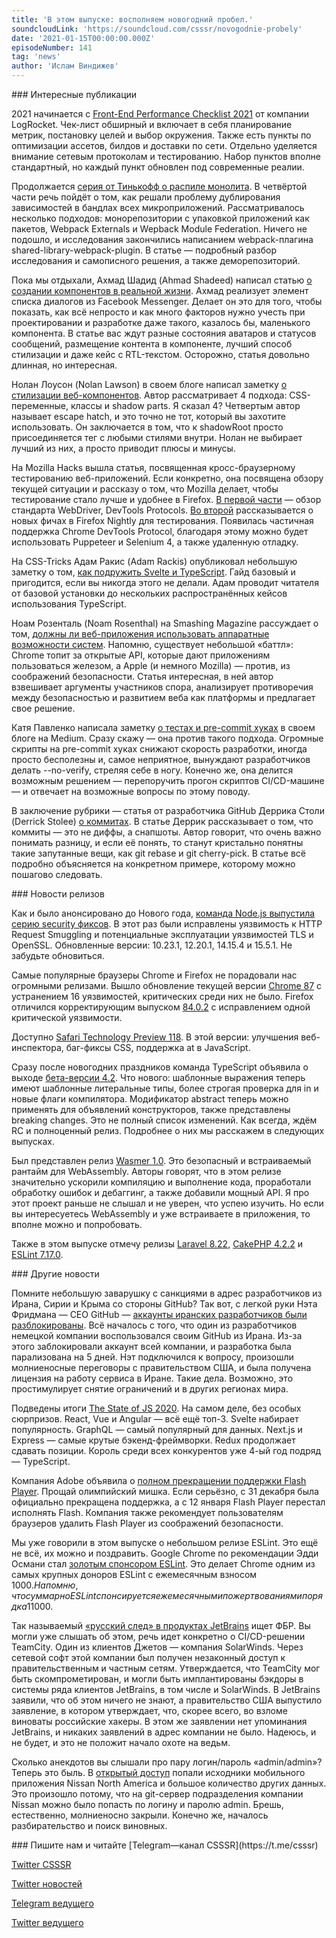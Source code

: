 ```yaml
---
title: 'В этом выпуске: восполняем новогодний пробел.'
soundcloudLink: 'https://soundcloud.com/csssr/novogodnie-probely'
date: '2021-01-15T00:00:00.000Z'
episodeNumber: 141
tag: 'news'
author: 'Ислам Виндижев'
---
```


<ParagraphWithImage imageName="manWithLaptop" imageSide="right">
  ### Интересные публикации

2021 начинается с [Front-End Performance Checklist 2021](https://www.smashingmagazine.com/2021/01/front-end-performance-2021-free-pdf-checklist/) от компании LogRocket. Чек-лист обширный и включает в себя планирование метрик, постановку целей и выбор окружения. Также есть пункты по оптимизации ассетов, билдов и доставки по сети. Отдельно уделяется внимание сетевым протоколам и тестированию. Набор пунктов вполне стандартный, но каждый пункт обновлен под современные реалии.
</ParagraphWithImage>

Продолжается [серия от Тинькофф о распиле монолита](https://habr.com/ru/company/tinkoff/blog/534522/). В четвёртой части речь пойдёт о том, как решали проблему дублирования зависимостей в бандлах всех микроприложений. Рассматривалось несколько подходов: монорепозитории с упаковкой приложений как пакетов, Webpack Externals и Wepback Module Federation. Ничего не подошло, и исследования закончились написанием webpack-плагина shared-library-webpack-plugin. В статье — подробный разбор исследования и самописного решения, а также деморепозиторий.

Пока мы отдыхали, Ахмад Шадид (Ahmad Shadeed) написал статью [о создании компонентов в реальной жизни](https://ishadeed.com/article/building-real-life-components/). Ахмад реализует элемент списка диалогов из Facebook Messenger. Делает он это для того, чтобы показать, как всё непросто и как много факторов нужно учесть при проектировании и разработке даже такого, казалось бы, маленького компонента. В статье вас ждут разные состояния аватаров и статусов сообщений, размещение контента в компоненте, лучший способ стилизации и даже кейс с RTL-текстом. Осторожно, статья довольно длинная, но интересная.

Нолан Лоусон (Nolan Lawson) в своем блоге написал заметку [о стилизации веб-компонентов](https://nolanlawson.com/2021/01/03/options-for-styling-web-components/). Автор рассматривает 4 подхода: CSS-переменные, классы и shadow parts. Я сказал 4? Четвертым автор называет escape hatch, и это точно не тот, который вы захотите использовать. Он заключается в том, что к shadowRoot просто присоединяется тег <style></style> с любыми стилями внутри. Нолан не выбирает лучший из них, а просто приводит плюсы и минусы.

На Mozilla Hacks вышла статья, посвященная кросс-браузерному тестированию веб-приложений. Если конкретно, она посвящена обзору текущей ситуации и рассказу о том, что Mozilla делает, чтобы тестирование стало лучше и удобнее в Firefox. [В первой части](https://hacks.mozilla.org/2020/12/cross-browser-testing-part-1-web-app-testing-today/) — обзор стандарта WebDriver, DevTools Protocols. [Во второй](https://hacks.mozilla.org/2021/01/improving-cross-browser-testing-part-2-new-automation-features-in-firefox-nightly/) рассказывается о новых фичах в Firefox Nightly для тестирования. Появилась частичная поддержка Chrome DevTools Protocol, благодаря этому можно будет использовать Puppeteer и Selenium 4, а также удаленную отладку.

На CSS-Tricks Адам Ракис (Adam Rackis) опубликовал небольшую заметку о том, [как подружить Svelte и TypeScript](https://css-tricks.com/integrating-typescript-with-svelte/). Гайд базовый и пригодится, если вы никогда этого не делали. Адам проводит читателя от базовой установки до нескольких распространённых кейсов использования TypeScript.

Ноам Розенталь (Noam Rosenthal) на Smashing Magazine рассуждает о том, [должны ли веб-приложения использовать аппаратные возможности систем](https://www.smashingmagazine.com/2021/01/web-expose-hardware-capabilities/). Напомню, существует небольшой «баттл»: Chrome топит за открытые API, которые дают приложениям пользоваться железом, а Apple (и немного Mozilla) — против, из соображений безопасности. Статья интересная, в ней автор взвешивает аргументы участников спора, анализирует противоречия между безопасностью и развитием веба как платформы и предлагает свое решение.

Катя Павленко написала заметку [о тестах и pre-commit хуках](https://cakeinpanic.medium.com/stop-running-tests-on-precommit-hook-665be07b220d) в своем блоге на Medium. Сразу скажу — она против такого подхода. Огромные скрипты на pre-commit хуках снижают скорость разработки, иногда просто бесполезны и, самое неприятное, вынуждают разработчиков делать --no-verify, стреляя себе в ногу. Конечно же, она делится возможным решением — перепоручить прогон скриптов CI/CD-машине — и отвечает на возможные вопросы по этому поводу.

В заключение рубрики — статья от разработчика GitHub Деррика Столи (Derrick Stolee) [о коммитах](https://github.blog/2020-12-17-commits-are-snapshots-not-diffs/). В статье Деррик рассказывает о том, что коммиты — это не диффы, а снапшоты. Автор говорит, что очень важно понимать разницу, и если её понять, то станут кристально понятны такие запутанные вещи, как git rebase и git cherry-pick. В статье всё подробно объясняется на конкретном примере, которому можно пошагово следовать.

<ParagraphWithImage imageName="laptopNews" imageSide="right">
  ### Новости релизов

Как и было анонсировано до Нового года, [команда Node.js выпустила серию security фиксов](https://nodejs.org/en/blog/vulnerability/january-2021-security-releases/). В этот раз были исправлены уязвимость к HTTP Request Smuggling и потенциальные эксплуатации уязвимостей TLS и OpenSSL. Обновленные версии: 10.23.1, 12.20.1, 14.15.4 и 15.5.1. Не забудьте обновиться.
</ParagraphWithImage>

Самые популярные браузеры Chrome и Firefox не порадовали нас огромными релизами. Вышло обновление текущей версии [Chrome 87](https://chromereleases.googleblog.com/2021/01/stable-channel-update-for-desktop.html) с устранением 16 уязвимостей, критических среди них не было. Firefox отличился корректирующим выпуском [84.0.2](https://www.mozilla.org/en-US/firefox/84.0.2/releasenotes/) с исправлением одной критической уязвимости.

Доступно [Safari Technology Preview 118](https://webkit.org/blog/11439/release-notes-for-safari-technology-preview-118/). В этой версии: улучшения веб-инспектора, баг-фиксы CSS, поддержка at в JavaScript.

Сразу после новогодних праздников команда TypeScript объявила о выходе [бета-версии 4.2](https://devblogs.microsoft.com/typescript/announcing-typescript-4-2-beta/). Что нового: шаблонные выражения теперь имеют шаблонные литеральные типы, более строгая проверка для in и новые флаги компилятора. Модификатор abstract теперь можно применять для объявлений конструкторов, также представлены breaking changes. Это не полный список изменений. Как всегда, ждём RC и полноценный релиз. Подробнее о них мы расскажем в следующих выпусках.

Был представлен релиз [Wasmer 1.0](https://medium.com/wasmer/wasmer-1-0-3f86ca18c043). Это безопасный и встраиваемый рантайм для WebAssembly. Авторы говорят, что в этом релизе значительно ускорили компиляцию и выполнение кода, проработали обработку ошибок и дебаггинг, а также добавили мощный API. Я про этот проект раньше не слышал и не уверен, что успею изучить. Но если вы интересуетесь WebAssembly и уже встраиваете в приложения, то вполне можно и попробовать.

Также в этом выпуске отмечу релизы [Laravel 8.22](https://laravel-news.com/laravel-8-22-0), [CakePHP 4.2.2](https://github.com/cakephp/cakephp/releases/tag/4.2.2) и [ESLint 7.17.0](https://eslint.org/blog/2021/01/eslint-v7.17.0-released).

<ParagraphWithImage imageName="laptopDialog" imageSide="right">
  ### Другие новости

Помните небольшую заварушку с санкциями в адрес разработчиков из Ирана, Сирии и Крыма со стороны GitHub? Так вот, с легкой руки Нэта Фридмана — CEO GitHub — [аккаунты иранских разработчиков были разблокированы](https://github.blog/2021-01-05-advancing-developer-freedom-github-is-fully-available-in-iran/). Всё началось с того, что один из разработчиков немецкой компании воспользовался своим GitHub из Ирана. Из-за этого заблокировали аккаунт всей компании, и разработка была парализована на 5 дней. Нэт подключился к вопросу, произошли молниеносные переговоры с правительством США, и была получена лицензия на работу сервиса в Иране. Такие дела. Возможно, это простимулирует снятие ограничений и в других регионах мира.
</ParagraphWithImage>

Подведены итоги [The State of JS 2020](https://2020.stateofjs.com/ru-RU/). На самом деле, без особых сюрпризов. React, Vue и Angular — всё ещё топ-3. Svelte набирает популярность. GraphQL — самый популярный для данных. Next.js и Express — самые крутые бэкенд-фреймворки. Redux продолжает сдавать позиции. Король среди всех конкурентов уже 4-ый год подряд — TypeScript.

Компания Adobe объявила о [полном прекращении поддержки Flash Player](https://www.adobe.com/products/flashplayer/end-of-life.html). Прощай олимпийский мишка. Если серьёзно, с 31 декабря была официально прекращена поддержка, а с 12 января Flash Player перестал исполнять Flash. Компания также рекомендует пользователям браузеров удалить Flash Player из соображений безопасности.

Мы уже говорили в этом выпуске о небольшом релизе ESLint. Это ещё не всё, их можно и поздравить. Google Chrome по рекомендации Эдди Османи стал [золотым спонсором ESLint](https://eslint.org/blog/2021/01/chrome-gold-sponsor-eslint). Это делает Chrome одним из самых крупных доноров ESLint с ежемесячным взносом 1000$. Напомню, что суммарно ESLint спонсируется ежемесячными пожертвованиями порядка 11000$.

Так называемый [«русский след» в продуктах JetBrains](https://www.nytimes.com/2021/01/06/us/politics/russia-cyber-hack.html) ищет ФБР. Вы могли уже слышать об этом, речь идет конкретно о CI/CD-решении TeamCity. Один из клиентов Джетов — компания SolarWinds. Через сетевой софт этой компании был получен незаконный доступ к правительственным и частным сетям. Утверждается, что TeamCity мог быть скомпрометирован, и могли быть имплантированы бэкдоры в системы ряда клиентов JetBrains, в том числе и SolarWinds. В JetBrains заявили, что об этом ничего не знают, а правительство США выпустило заявление, в котором утверждает, что, скорее всего, во взломе виноваты российские хакеры. В этом же заявлении нет упоминания JetBrains, и никаких заявлений в адрес компании не было. Надеюсь, и не будет, и это не положит начало охоте на ведьм.

Сколько анекдотов вы слышали про пару логин/пароль «admin/admin»? Теперь это быль. В [открытый доступ](https://www.zdnet.com/article/nissan-source-code-leaked-online-after-git-repo-misconfiguration/) попали исходники мобильного приложения Nissan North America и большое количество других данных. Это произошло потому, что на git-сервер подразделения компании Nissan можно было попасть по логину и паролю admin. Брешь, естественно, молниеносно закрыли. Конечно же, началось разбирательство и поиск виновных.

<Note>
  ### Пишите нам и читайте
  [Telegram—канал CSSSR](https://t.me/csssr)

  [Twitter CSSSR](https://twitter.com/csssr_dev)

  [Twitter новостей](https://twitter.com/csssr_news)

  [Telegram ведущего](https://t.me/Vindizh)

  [Twitter ведущего](https://twitter.com/Vindizh)
</Note>
